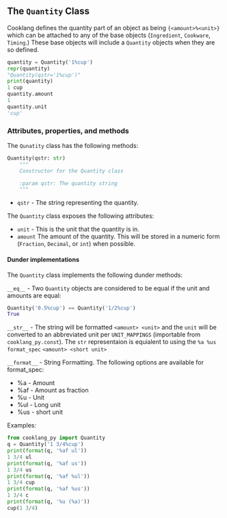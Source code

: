 ## The `Quantity` Class

Cooklang defines the quantity part of an object as being `{<amount>%<unit>}` which can be attached
to any of the base objects (`Ingredient`, `Cookware`, `Timing`.) These base objects will include
a `Quantity` objects when they are so defined.

```python
quantity = Quantity('1%cup')
repr(quantity)
"Quantity(qstr='1%cup')"
print(quantity)
1 cup
quantity.amount
1
quantity.unit
'cup'
```

### Attributes, properties, and methods

The `Qunatity` class has the following methods:

```python
Quantity(qstr: str)
    """
    Constructor for the Quantity class

    :param qstr: The quantity string
    """
```

- `qstr` - The string representing the quantity.

The `Quantity` class exposes the following attributes:

- `unit` - This is the unit that the quantity is in.
- `amount` The amount of the quantity. This will be stored in a numeric form (`Fraction`,
`Decimal`, or `int`) when possible.

#### Dunder implementations

The `Quantity` class implements the following dunder methods:

`__eq__` - Two `Quantity` objects are considered to be equal if the unit and amounts are equal:

```python
Quantity('0.5%cup') == Quantity('1/2%cup')
True
```

`__str__` - The string will be formatted `<amount> <unit>` and the `unit` will be converted to an
abbreviated unit per `UNIT_MAPPINGS` (importable from `cooklang_py.const`). The `str` representaion
is equialent to using the `%a %us` `format_spec` `<amount> <short unit>`

`__format__` - String Formatting.
The following options are available for format_spec:

- %a - Amount
- %af - Amount as fraction
- %u - Unit
- %ul - Long unit
- %us - short unit

Examples:

```python
from cooklang_py import Quantity
q = Quantity('1 3/4%cup')
print(format(q, '%af ul'))
1 3/4 ul
print(format(q, '%af us'))
1 3/4 us
print(format(q, '%af %ul'))
1 3/4 cup
print(format(q, '%af %us'))
1 3/4 c
print(format(q, '%u (%a)'))
cup(1 3/4)
```
